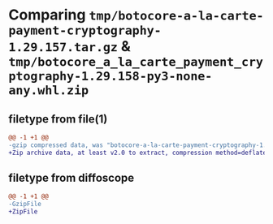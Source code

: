 # Comparing `tmp/botocore-a-la-carte-payment-cryptography-1.29.157.tar.gz` & `tmp/botocore_a_la_carte_payment_cryptography-1.29.158-py3-none-any.whl.zip`

## filetype from file(1)

```diff
@@ -1 +1 @@
-gzip compressed data, was "botocore-a-la-carte-payment-cryptography-1.29.157.tar", last modified: Wed Jun 21 01:24:48 2023, max compression
+Zip archive data, at least v2.0 to extract, compression method=deflate
```

## filetype from diffoscope

```diff
@@ -1 +1 @@
-GzipFile
+ZipFile
```

